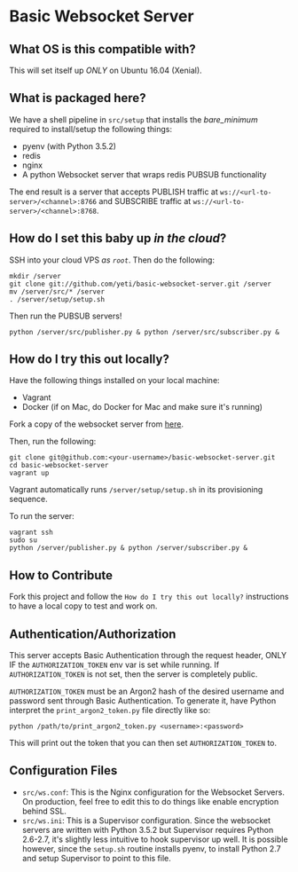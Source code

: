 # Basic Websocket Server

## What OS is this compatible with?
This will set itself up _ONLY_ on Ubuntu 16.04 (Xenial).

## What is packaged here?
We have a shell pipeline in `src/setup` that installs the _bare_minimum_ required to install/setup the following things:

* pyenv (with Python 3.5.2)
* redis
* nginx
* A python Websocket server that wraps redis PUBSUB functionality

The end result is a server that accepts PUBLISH traffic at `ws://<url-to-server>/<channel>:8766` and SUBSCRIBE traffic at `ws://<url-to-server>/<channel>:8768`.

## How do I set this baby up _in the cloud_?

SSH into your cloud VPS _as `root`_. Then do the following:

```
mkdir /server
git clone git://github.com/yeti/basic-websocket-server.git /server
mv /server/src/* /server
. /server/setup/setup.sh
```

Then run the PUBSUB servers!
```
python /server/src/publisher.py & python /server/src/subscriber.py &
```

## How do I try this out locally?
Have the following things installed on your local machine:

* Vagrant
* Docker (if on Mac, do Docker for Mac and make sure it's running)

Fork a copy of the websocket server from [here](https://github.com/yeti/basic-websocket-server.git).

Then, run the following:

```
git clone git@github.com:<your-username>/basic-websocket-server.git
cd basic-websocket-server
vagrant up
```

Vagrant automatically runs `/server/setup/setup.sh` in its provisioning sequence.

To run the server:
```
vagrant ssh
sudo su
python /server/publisher.py & python /server/subscriber.py &
```

## How to Contribute

Fork this project and follow the `How do I try this out locally?` instructions
to have a local copy to test and work on.

## Authentication/Authorization

This server accepts Basic Authentication through the request header, ONLY IF the
 `AUTHORIZATION_TOKEN` env var is set while running. If `AUTHORIZATION_TOKEN` is
not set, then the server is completely public.

`AUTHORIZATION_TOKEN` must be an Argon2 hash of the desired username and
password sent through Basic Authentication. To generate it, have Python interpret
the `print_argon2_token.py` file directly like so:

```
python /path/to/print_argon2_token.py <username>:<password>
```

This will print out the token that you can then set `AUTHORIZATION_TOKEN` to.

## Configuration Files

* `src/ws.conf`: This is the Nginx configuration for the Websocket Servers. On
                 production, feel free to edit this to do things like enable
                 encryption behind SSL.
* `src/ws.ini`:  This is a Supervisor configuration. Since the websocket servers
                 are written with Python 3.5.2 but Supervisor requires
                 Python 2.6-2.7, it's slightly less intuitive to hook supervisor
                 up well. It is possible however, since the `setup.sh` routine
                 installs pyenv, to install Python 2.7 and setup Supervisor to
                 point to this file.
